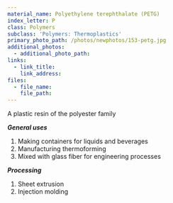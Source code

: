 ```yaml
---
material_name: Polyethylene terephthalate (PETG)
index_letter: P
class: Polymers
subclass: 'Polymers: Thermoplastics'
primary_photo_path: /photos/newphotos/153-petg.jpg
additional_photos:
  - additional_photo_path:
links:
  - link_title:
    link_address:
files:
  - file_name:
    file_path:
---
```



A plastic resin of the polyester family

***General uses***

1. Making containers for liquids and beverages
2. Manufacturing thermoforming
3. Mixed with glass fiber for engineering processes


***Processing***

1. Sheet extrusion
2. Injection molding